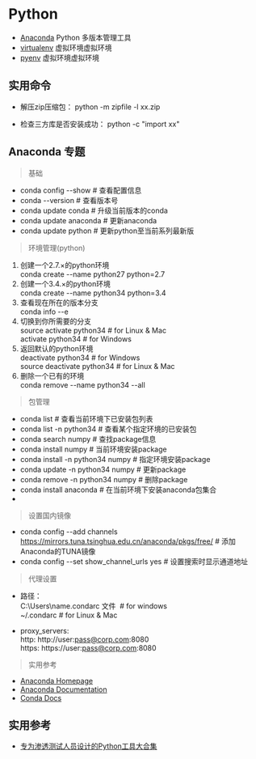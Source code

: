 # Python

- [Anaconda](https://www.continuum.io/) Python 多版本管理工具
- [virtualenv](https://virtualenv.pypa.io/en/stable/) 虚拟环境虚拟环境
- [pyenv](https://github.com/pyenv/pyenv) 虚拟环境虚拟环境

## 实用命令

- 解压zip压缩包： python -m zipfile -l xx.zip

- 检查三方库是否安装成功：  python -c "import xx"

## Anaconda 专题

> 基础 

- conda config --show  	# 查看配置信息    
- conda --version			# 查看版本号    
- conda update conda		# 升级当前版本的conda  
- conda update anaconda	# 更新anaconda  
- conda update python		# 更新python至当前系列最新版  

> 环境管理(python)

1. 创建一个2.7.×的python环境  
conda create --name python27 python=2.7  
2. 创建一个3.4.×的python环境  
conda create --name python34 python=3.4   
3. 查看现在所在的版本分支  
conda info --e  
4. 切换到你所需要的分支  
source activate python34  # for Linux & Mac  
activate python34  # for Windows  
5. 返回默认的python环境  
deactivate python34 # for Windows  
source deactivate python34 # for Linux & Mac  
6. 删除一个已有的环境  
conda remove --name python34 --all  

> 包管理

- conda list 				# 查看当前环境下已安装包列表  
- conda list -n python34	# 查看某个指定环境的已安装包  
- conda search numpy		# 查找package信息  
- conda install numpy		# 当前环境安装package  
- conda install -n python34 numpy	# 指定环境安装package  
- conda update -n python34 numpy	# 更新package  
- conda remove -n python34 numpy	# 删除package  
- conda install anaconda	# 在当前环境下安装anaconda包集合  
- 
> 设置国内镜像

- conda config --add channels https://mirrors.tuna.tsinghua.edu.cn/anaconda/pkgs/free/ # 添加Anaconda的TUNA镜像
- conda config --set show_channel_urls yes # 设置搜索时显示通道地址

> 代理设置

- 路径：   
C:\Users\name\.condarc 文件  # for windows   
~/.condarc   # for Linux & Mac  

- proxy_servers:  
    http: http://user:pass@corp.com:8080  
    https: https://user:pass@corp.com:8080

> 实用参考

- [Anaconda Homepage](https://www.continuum.io/why-anaconda)
- [Anaconda Documentation](https://docs.continuum.io/anaconda/index)
- [Conda Docs](http://conda.pydata.org/docs/index.html)

## 实用参考

- [专为渗透测试人员设计的Python工具大合集](http://www.freebuf.com/sectool/138779.html) 
